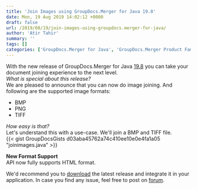 ```yaml
---
title: 'Join Images using GroupDocs.Merger for Java 19.8'
date: Mon, 19 Aug 2019 14:02:12 +0000
draft: false
url: /2019/08/19/join-images-using-groupdocs.merger-for-java/
author: 'Atir Tahir'
summary: ''
tags: []
categories: ['GroupDocs.Merger for Java', 'GroupDocs.Merger Product Family']
---
```


With the new release of GroupDocs.Merger for Java [19.8](https://docs.groupdocs.com/display/mergerjava/GroupDocs.Merger+for+Java+19.8+Release+Notes) you can take your document joining experience to the next level.  
_What is special about this release?_  
We are pleased to announce that you can now do image joining. And following are the supported image formats:  

*   BMP
*   PNG
*   TIFF

_How easy is that?_  
Let's understand this with a use-case. We'll join a BMP and TIFF file.  
{{< gist GroupDocsGists d03aba45762a74c410ee10e0e4fa1a05 "joinimages.java" >}}

**New Format Support**  
API now fully supports HTML format.

  
We'd recommend you to [download](https://downloads.groupdocs.com/merger/java) the latest release and integrate it in your application. In case you find any issue, feel free to post on [forum](https://forum.groupdocs.com/c/merger).




